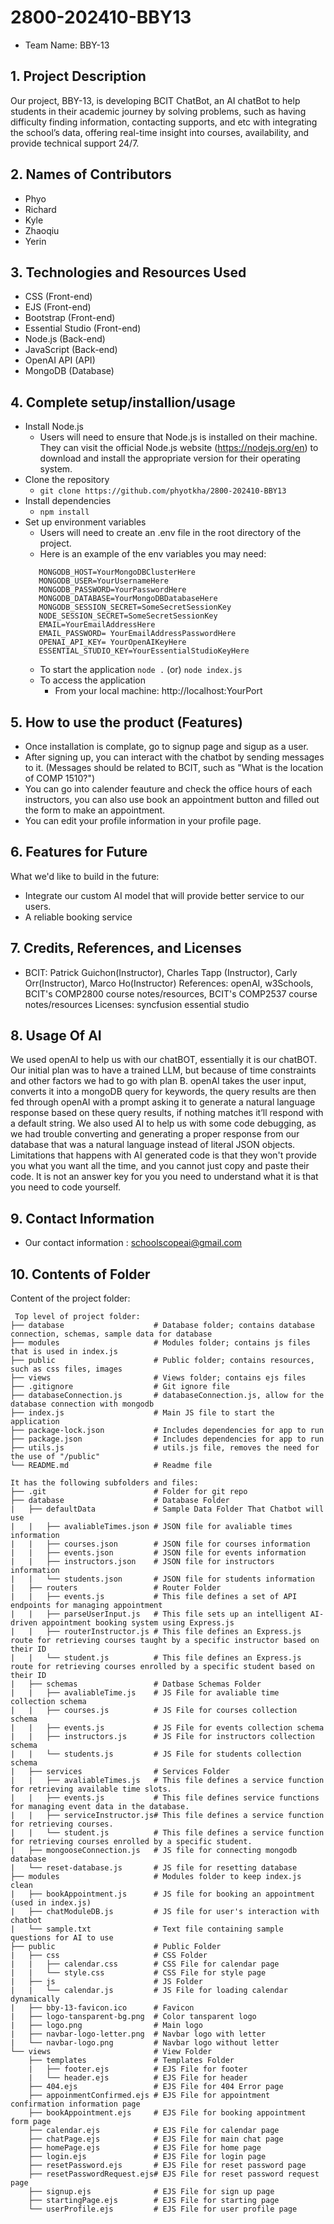 # 2800-202410-BBY13
* Team Name: BBY-13
## 1. Project Description
Our project, BBY-13, is developing BCIT ChatBot, an AI chatBot to help students in their academic journey by solving problems, such as having difficulty finding information, contacting supports, and etc with integrating the school’s data, offering real-time insight into courses, availability, and provide technical support 24/7.

## 2. Names of Contributors
* Phyo
* Richard 
* Kyle
* Zhaoqiu
* Yerin
	
## 3. Technologies and Resources Used
* CSS (Front-end)
* EJS (Front-end)
* Bootstrap (Front-end)
* Essential Studio (Front-end)
* Node.js (Back-end)
* JavaScript (Back-end)
* OpenAI API (API)
* MongoDB (Database)

## 4. Complete setup/installion/usage
* Install Node.js 
    * Users will need to ensure that Node.js is installed on their machine. They can visit the official Node.js website (https://nodejs.org/en) to download and install the appropriate version for their operating system.
* Clone the repository
    * `git clone https://github.com/phyotkha/2800-202410-BBY13 `
* Install dependencies
    * `npm install` 
* Set up environment variables
    * Users will need to create an .env file in the root directory of the project. 
    * Here is an example of the env variables you may need: 
    ```PORT= YourDesiredPortHere
       MONGODB_HOST=YourMongoDBClusterHere
       MONGODB_USER=YourUsernameHere
       MONGODB_PASSWORD=YourPasswordHere
       MONGODB_DATABASE=YourMongoDBDatabaseHere
       MONGODB_SESSION_SECRET=SomeSecretSessionKey
       NODE_SESSION_SECRET=SomeSecretSessionKey
       EMAIL=YourEmailAddressHere
       EMAIL_PASSWORD= YourEmailAddressPasswordHere
       OPENAI_API_KEY= YourOpenAIKeyHere
       ESSENTIAL_STUDIO_KEY=YourEssentialStudioKeyHere
    ```
    * To start the application
    `node .`
    (or)
    `node index.js`
    * To access the application
      * From your local machine: http://localhost:YourPort

## 5. How to use the product (Features)
* Once installation is complate, go to signup page and sigup as a user. 
* After signing up, you can interact with the chatbot by sending messages to it. (Messages should be related to BCIT, such as "What is the location of COMP 1510?")
* You can go into calender feauture and check the office hours of each instructors, you can also use book an appointment button and filled out the form to make an appointment. 
* You can edit your profile information in your profile page.

## 6. Features for Future
What we'd like to build in the future:
* Integrate our custom AI model that will provide better service to our users.
* A reliable booking service

## 7. Credits, References, and Licenses
* BCIT: Patrick Guichon(Instructor), Charles Tapp (Instructor), Carly Orr(Instructor), Marco Ho(Instructor)
References: openAI, w3Schools, BCIT's COMP2800 course notes/resources, BCIT's COMP2537 course notes/resources
Licenses: syncfusion essential studio

## 8. Usage Of AI
We used openAI to help us with our chatBOT, essentially it is our chatBOT. Our initial plan was to have a trained LLM, but because of time constraints and other factors
we had to go with plan B. openAI takes the user input, converts it into a mongoDB query for keywords, the query results are then fed through openAI with a prompt asking it to generate a natural language response based on these query results, if nothing matches it’ll respond with a default string.
We also used AI to help us with some code debugging, as we had trouble converting and generating a proper response from our database that was a natural language instead of literal
JSON objects.
Limitations that happens with AI generated code is that they won't provide you what you want all the time, and you cannot just copy and paste their code. It is not an answer key for you
you need to understand what it is that you need to code yourself. 

## 9. Contact Information
* Our contact information : schoolscopeai@gmail.com

## 10. Contents of Folder
Content of the project folder:

```
 Top level of project folder: 
├── database                    # Database folder; contains database connection, schemas, sample data for database
├── modules                     # Modules folder; contains js files that is used in index.js
├── public                      # Public folder; contains resources, such as css files, images
├── views                       # Views folder; contains ejs files 
├── .gitignore                  # Git ignore file
├── databaseConnection.js       # databaseConnection.js, allow for the database connection with mongodb 
├── index.js                    # Main JS file to start the application 
├── package-lock.json           # Includes dependencies for app to run
├── package.json                # Includes dependencies for app to run
├── utils.js                    # utils.js file, removes the need for the use of "/public"
└── README.md                   # Readme file

It has the following subfolders and files:
├── .git                        # Folder for git repo
├── database                    # Database Folder
|   ├── defaultData             # Sample Data Folder That Chatbot will use
|   |   ├── avaliableTimes.json # JSON file for avaliable times information
|   |   ├── courses.json        # JSON file for courses information
|   |   ├── events.json         # JSON file for events information
|   |   ├── instructors.json    # JSON file for instructors information
|   |   └── students.json       # JSON file for students information
|   ├── routers                 # Router Folder
|   |   ├── events.js           # This file defines a set of API endpoints for managing appointment
|   |   ├── parseUserInput.js   # This file sets up an intelligent AI-driven appointment booking system using Express.js
|   |   ├── routerInstructor.js # This file defines an Express.js route for retrieving courses taught by a specific instructor based on their ID
|   |   └── student.js          # This file defines an Express.js route for retrieving courses enrolled by a specific student based on their ID
|   ├── schemas                 # Datbase Schemas Folder
|   |   ├── avaliableTime.js    # JS File for avaliable time collection schema
|   |   ├── courses.js          # JS File for courses collection schema
|   |   ├── events.js           # JS File for events collection schema
|   |   ├── instructors.js      # JS File for instructors collection schema
|   |   └── students.js         # JS File for students collection schema
|   ├── services                # Services Folder
|   |   ├── avaliableTimes.js   # This file defines a service function for retrieving available time slots.
|   |   ├── events.js           # This file defines service functions for managing event data in the database.
|   |   ├── serviceInstructor.js# This file defines a service function for retrieving courses.
|   |   └── student.js          # This file defines a service function for retrieving courses enrolled by a specific student.
|   ├── mongooseConnection.js   # JS file for connecting mongodb database
|   └── reset-database.js       # JS file for resetting database
├── modules                     # Modules folder to keep index.js clean
|   ├── bookAppointment.js      # JS file for booking an appointment (used in index.js)
|   ├── chatModuleDB.js         # JS file for user's interaction with chatbot
|   └── sample.txt              # Text file containing sample questions for AI to use
├── public                      # Public Folder
|   ├── css                     # CSS Folder
|   |   ├── calendar.css        # CSS File for calendar page
|   |   └── style.css           # CSS File for style page
|   ├── js                      # JS Folder
|   |   └── calendar.js         # JS File for loading calendar dynamically
|   ├── bby-13-favicon.ico      # Favicon
|   ├── logo-tansparent-bg.png  # Color tansparent logo
|   ├── logo.png                # Main logo  
|   ├── navbar-logo-letter.png  # Navbar logo with letter
|   └── navbar-logo.png         # Navbar logo without letter
└── views                       # View Folder
    ├── templates               # Templates Folder
    |   ├── footer.ejs          # EJS File for footer
    |   └── header.ejs          # EJS File for header
    ├── 404.ejs                 # EJS File for 404 Error page
    ├── appoinmentConfirmed.ejs # EJS File for appointment confirmation information page
    ├── bookAppointment.ejs     # EJS File for booking appointment form page
    ├── calendar.ejs            # EJS File for calendar page
    ├── chatPage.ejs            # EJS File for main chat page
    ├── homePage.ejs            # EJS File for home page
    ├── login.ejs               # EJS File for login page
    ├── resetPassword.ejs       # EJS File for reset password page
    ├── resetPasswordRequest.ejs# EJS File for reset password request page
    ├── signup.ejs              # EJS File for sign up page
    ├── startingPage.ejs        # EJS File for starting page 
    └── userProfile.ejs         # EJS File for user profile page







